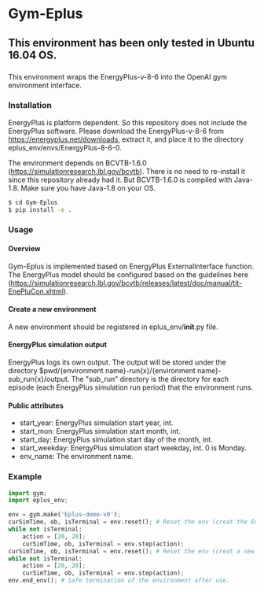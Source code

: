# Gym-Eplus
## This environment has been only tested in Ubuntu 16.04 OS.
###
This environment wraps the EnergyPlus-v-8-6 into the OpenAI gym environment interface.
### Installation
EnergyPlus is platform dependent. So this repository does not include the EnergyPlus software. Please download
the EnergyPlus-v-8-6 from https://energyplus.net/downloads, extract it, and place it to the directory 
eplus_env/envs/EnergyPlus-8-6-0. 

The environment depends on BCVTB-1.6.0 (https://simulationresearch.lbl.gov/bcvtb). There 
is no need to re-install it since this repository already had it. But BCVTB-1.6.0 is compiled
with Java-1.8. Make sure you have Java-1.8 on your OS. 

```sh
$ cd Gym-Eplus
$ pip install -e .
```

### Usage
#### Overview
Gym-Eplus is implemented based on EnergyPlus ExternalInterface function. The EnergyPlus model should be configured
based on the guidelines here (https://simulationresearch.lbl.gov/bcvtb/releases/latest/doc/manual/tit-EnePluCon.xhtml).
#### Create a new environment
A new environment should be registered in eplus_env/__init__.py file.
#### EnergyPlus simulation output
EnergyPlus logs its own output. The output will be stored under the directory $pwd/{environment name}-run{x}/{environment name}-sub_run{x}/output. The "sub_run" directory is the directory for each episode (each EnergyPlus simulation run period) that the environment runs.

#### Public attributes
* start_year: EnergyPlus simulation start year, int.
* start_mon: EnergyPlus simulation start month, int.
* start_day: EnergyPlus simulation start day of the month, int.
* start_weekday: EnergyPlus simulation start weekday, int. 0 is Monday. 
* env_name: The environment name.

### Example

```python
import gym;
import eplus_env;

env = gym.make('Eplus-demo-v0');
curSimTime, ob, isTerminal = env.reset(); # Reset the env (creat the EnergyPlus subprocess)
while not isTerminal:
    action = [20, 20];
    curSimTime, ob, isTerminal = env.step(action);
curSimTime, ob, isTerminal = env.reset(); # Reset the env (creat a new EnergyPlus subprocess)
while not isTerminal:
    action = [20, 20];
    curSimTime, ob, isTerminal = env.step(action);
env.end_env(); # Safe termination of the environment after use. 
```
